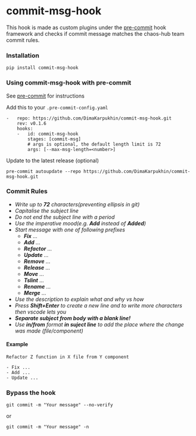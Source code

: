 # commit-msg-hook
This hook is made as custom plugins under the [pre-commit](https://pre-commit.com/) hook framework and checks if commit message matches the chaos-hub team commit rules.

### Installation 
```
pip install commit-msg-hook
```
### Using commit-msg-hook with pre-commit 

See [pre-commit](https://pre-commit.com/) for instructions

Add this to your ```.pre-commit-config.yaml```
```
-   repo: https://github.com/DimaKarpukhin/commit-msg-hook.git
    rev: v0.1.6
    hooks:
    -   id: commit-msg-hook
        stages: [commit-msg]
        # args is optional, the default length limit is 72
        args: [--max-msg-length=<number>]
 ```   
 Update to the latest release (optional)
  ```
  pre-commit autoupdate --repo https://github.com/DimaKarpukhin/commit-msg-hook.git
  ```
 ### Commit Rules

* _Write up to **72** characters(preventing ellipsis in git)_
* _Capitalise the subject line_
* _Do not end the subject line with a period_
* _Use the imperative mood(e.g. **Add** instead of **Added**)_
* _Start message with one of following prefixes_
  - _**Fix** ..._
  - _**Add** ..._
  - _**Refactor** ..._
  - _**Update** ..._
  - _**Remove** ..._
  - _**Release** ..._
  - _**Move** ..._ 
  - _**Tslint** ..._
  - _**Rename** ..._
  - _**Merge** ..._
* _Use the description to explain what and why vs how_
* _Press **Shift+Enter** to create a new line and to write more characters then vscode lets you_
* _**Separate subject from body with a blank line!**_
* _Use **in/from** format **in suject line** to add the place where the change was made (file/component)_


#### Example
```
Refactor Z function in X file from Y component

- Fix ...
- Add ...
- Update ...
 ```
 ### Bypass the hook
```
git commit -m "Your message" --no-verify
``` 
or
```
git commit -m "Your message" -n
```
